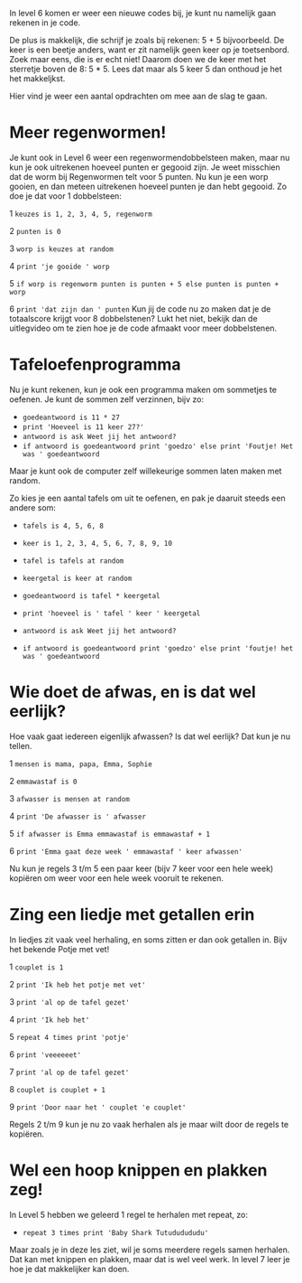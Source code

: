 In level 6 komen er weer een nieuwe codes bij, je kunt nu namelijk gaan rekenen in je code.

De plus is makkelijk, die schrijf je zoals bij rekenen: 5 + 5 bijvoorbeeld. De keer is een beetje anders, want er zit namelijk geen keer op je toetsenbord. Zoek maar eens, die is er echt niet!
Daarom doen we de keer met het sterretje boven de 8: 5 * 5. Lees dat maar als 5 keer 5 dan onthoud je het het makkeljkst.

Hier vind je weer een aantal opdrachten om mee aan de slag te gaan.

# Meer regenwormen!
Je kunt ook in Level 6 weer een regenwormendobbelsteen maken, maar nu kun je ook uitrekenen hoeveel punten er gegooid zijn.
Je weet misschien dat de worm bij Regenwormen telt voor 5 punten. Nu kun je een worp gooien, en dan meteen uitrekenen hoeveel punten je dan hebt gegooid.
Zo doe je dat voor 1 dobbelsteen:

1 `keuzes is 1, 2, 3, 4, 5, regenworm`

2 `punten is 0`

3 `worp is keuzes at random`

4 `print 'je gooide ' worp`

5 `if worp is regenworm punten is punten + 5 else punten is punten + worp`

6 `print 'dat zijn dan ' punten`
Kun jij de code nu zo maken dat je de totaalscore krijgt voor 8 dobbelstenen?
Lukt het niet, bekijk dan de uitlegvideo om te zien hoe je de code afmaakt voor meer dobbelstenen.

# Tafeloefenprogramma

Nu je kunt rekenen, kun je ook een programma maken om sommetjes te oefenen.
Je kunt de sommen zelf verzinnen, bijv zo:

* `goedeantwoord is 11 * 27`
* `print 'Hoeveel is 11 keer 27?'`
* `antwoord is ask Weet jij het antwoord?`
* `if antwoord is goedeantwoord print 'goedzo' else print 'Foutje! Het was ' goedeantwoord`

Maar je kunt ook de computer zelf willekeurige sommen laten maken met random.

Zo kies je een aantal tafels om uit te oefenen, en pak je daaruit steeds een andere som:

* `tafels is 4, 5, 6, 8`
* `keer is 1, 2, 3, 4, 5, 6, 7, 8, 9, 10`

* `tafel is tafels at random`
* `keergetal is keer at random`
* `goedeantwoord is tafel * keergetal`

* `print 'hoeveel is ' tafel ' keer ' keergetal`

* `antwoord is ask Weet jij het antwoord?`
* `if antwoord is goedeantwoord print 'goedzo' else print 'foutje! het was ' goedeantwoord`


# Wie doet de afwas, en is dat wel eerlijk?
Hoe vaak gaat iedereen eigenlijk afwassen? Is dat wel eerlijk? Dat kun je nu tellen.

1 `mensen is mama, papa, Emma, Sophie`

2 `emmawastaf is 0`

3 `afwasser is mensen at random`

4 `print 'De afwasser is ' afwasser`

5 `if afwasser is Emma emmawastaf is emmawastaf + 1`

6 `print 'Emma gaat deze week ' emmawastaf ' keer afwassen'`

Nu kun je regels 3 t/m 5 een paar keer (bijv 7 keer voor een hele week) kopiëren om weer voor een hele week vooruit te rekenen.


# Zing een liedje met getallen erin

In liedjes zit vaak veel herhaling, en soms zitten er dan ook getallen in. Bijv het bekende Potje met vet!

1 `couplet is 1`

2 `print 'Ik heb het potje met vet'`

3 `print 'al op de tafel gezet'`

4 `print 'Ik heb het'`

5 `repeat 4 times print 'potje'`

6 `print 'veeeeeet'`

7 `print 'al op de tafel gezet'`

8 `couplet is couplet + 1`

9 `print 'Door naar het ' couplet 'e couplet'`

Regels 2 t/m 9 kun je nu zo vaak herhalen als je maar wilt door de regels te kopiëren.

# Wel een hoop knippen en plakken zeg!
In Level 5 hebben we geleerd 1 regel te herhalen met repeat, zo:

* `repeat 3 times print 'Baby Shark Tutududududu'`
 
 Maar zoals je in deze les ziet, wil je soms meerdere regels samen herhalen. Dat kan met knippen en plakken, maar dat is wel veel werk. In level 7 leer je hoe je dat makkelijker kan doen.
